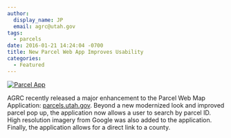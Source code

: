 ```yaml
---
author:
  display_name: JP
  email: agrc@utah.gov
tags:
  - parcels
date: 2016-01-21 14:24:04 -0700
title: New Parcel Web App Improves Usability
categories:
  - Featured
---
```

<a href="{% link images/ParcelApp.png %}"><img src="{% link images/ParcelApp-300x214.png %}" alt="Parcel App" title="Parcel App" class="inline-text-right" /></a>

AGRC recently released a major enhancement to the Parcel Web Map Application: [parcels.utah.gov](https://parcels.utah.gov). Beyond a new modernized look and improved parcel pop up, the application now allows a user to search by parcel ID. High resolution imagery from Google was also added to the application. Finally, the application allows for a direct link to a county.
